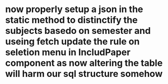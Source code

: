 # now properly setup a json in the static method to distinctify the subjects basedo on semester and useing fetch update the rule on seletion menu in IncludPaper component as now altering the table will harm our sql structure somehow
